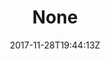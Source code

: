 ---
title: 'None'
draft: false
path: 04-the-atlantic-ocean/_NIC0795.JPG
description: ''
date: 2017-11-28T19:44:13Z
location: None
size: 6000x4000
catergory: the-atlantic-ocean
--- 